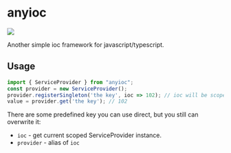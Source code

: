 # anyioc

[![](https://data.jsdelivr.com/v1/package/gh/Cologler/anyioc-typescript/badge)](https://www.jsdelivr.com/package/gh/Cologler/anyioc-typescript)

Another simple ioc framework for javascript/typescript.

## Usage

``` typescript
import { ServiceProvider } from "anyioc";
const provider = new ServiceProvider();
provider.registerSingleton('the key', ioc => 102); // ioc will be scoped ServiceProvider
value = provider.get('the key'); // 102
```

There are some predefined key you can use direct, but you still can overwrite it:

* `ioc` - get current scoped ServiceProvider instance.
* `provider` - alias of `ioc`
